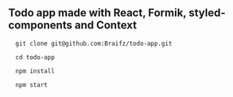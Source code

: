 ## Todo app made with React, Formik, styled-components and Context

```
  git clone git@github.com:Braifz/todo-app.git
```

```
  cd todo-app
```

```
  npm install
```

```
  npm start
```
